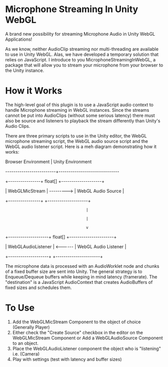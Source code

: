 # Microphone Streaming In Unity WebGL

A brand new possibility for streaming Microphone Audio in Unity WebGL Applications!

As we know, neither AudioClip streaming nor multi-threading are available to use in Unity WebGL. Alas, we have developed a temporary solution that relies on JavaScript. I introduce to you MicrophoneStreamingInWebGL, a package that will allow you to stream your microphone from your browser to the Unity instance.

# How it Works

The high-level goal of this plugin is to use a JavaScript audio context to handle Microphone streaming in WebGL instances. Since the streams cannot be put into AudioClips (without some serious latency) there must also be source and listeners to playback the stream differently than Unity's Audio Clips.

There are three primary scripts to use in the Unity editor, the WebGL microphone streaming script, the WebGL audio source script and the WebGL audio listener script. Here is a meh diagram demonstrating how it works:


  Browser Environment    |    Unity Environment
  
-------------------------+------------------------------

+----------------+   float[]  +--------------------+

| WebGLMicStream | ---------> | WebGL Audio Source |

+----------------+            +--------------------+

                                        |
                                        
                                        |
                                        
                                        v
                                        
+--------------------+ float[] +----------------------+

| WebGLAudioListener | <------ | WebGL Audio Listener |

+--------------------+         +----------------------+



The microphone data is processed with an AudioWorklet node and chunks of a fixed buffer size are sent into Unity. The general strategy is to Enqueue/Dequeue buffers while keeping in mind latency (framerate). The "destination" is a JavaScript AudioContext that creates AudioBuffers of fixed sizes and schedules them. 

# To Use

1. Add the WebGLMicStream Component to the object of choice (Generally Player)
2. Either check the "Create Source" checkbox in the editor on the WebGLMicStream Component or Add a WebGLAudioSource Component to an object.
3. Place the WebGLAudioListener component the object who is "listening" i.e. (Camera)
4. Play with settings (test with latency and buffer sizes)
